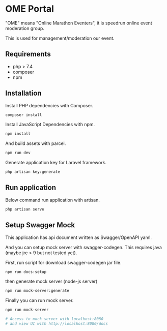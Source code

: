 # OME Portal

"OME" means "Online Marathon Eventers", it is speedrun online event moderation group.

This is used for management/moderation our event.

## Requirements

- php > 7.4
- composer
- npm

## Installation

Install PHP dependencies with Composer.

``` sh
composer install
```

Install JavaScript Dependencies with npm.

``` sh
npm install
```

And build assets with parcel.

``` sh
npm run dev
```

Generate application key for Laravel framework.

``` sh
php artisan key:generate
```

## Run application

Below command run application with artisan.

``` sh
php artisan serve
```

## Setup Swagger Mock

This application has api document written as Swagger/OpenAPI yaml.

And you can setup mock server with swagger-codegen. This requires java (maybe jre > 9 but not tested yet).

First, run script for download swagger-codegen jar file.

``` sh
npm run docs:setup
```

then generate mock server (node-js server)

``` sh
npm run mock-server:generate
```

Finally you can run mock server.

``` sh
npm run mock-server

# Access to mock server with localhost:8080
# and view UI with http://localhost:8080/docs
```
